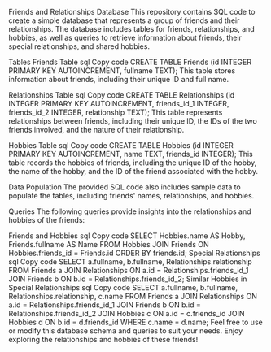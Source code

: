 Friends and Relationships Database
This repository contains SQL code to create a simple database that represents a group of friends and their relationships. The database includes tables for friends, relationships, and hobbies, as well as queries to retrieve information about friends, their special relationships, and shared hobbies.

Tables
Friends Table
sql
Copy code
CREATE TABLE Friends 
    (id INTEGER PRIMARY KEY AUTOINCREMENT,
    fullname TEXT);
This table stores information about friends, including their unique ID and full name.

Relationships Table
sql
Copy code
CREATE TABLE Relationships
    (id INTEGER PRIMARY KEY AUTOINCREMENT,
    friends_id_1 INTEGER,
    friends_id_2 INTEGER,
    relationship TEXT);
This table represents relationships between friends, including their unique ID, the IDs of the two friends involved, and the nature of their relationship.

Hobbies Table
sql
Copy code
CREATE TABLE Hobbies
    (id INTEGER PRIMARY KEY AUTOINCREMENT,
    name TEXT,
    friends_id INTEGER);
This table records the hobbies of friends, including the unique ID of the hobby, the name of the hobby, and the ID of the friend associated with the hobby.

Data Population
The provided SQL code also includes sample data to populate the tables, including friends' names, relationships, and hobbies.

Queries
The following queries provide insights into the relationships and hobbies of the friends:

Friends and Hobbies
sql
Copy code
SELECT Hobbies.name AS Hobby, Friends.fullname AS Name
    FROM Hobbies
    JOIN Friends
    ON Hobbies.friends_id = Friends.id
    ORDER BY friends.id;
Special Relationships
sql
Copy code
SELECT a.fullname, b.fullname, Relationships.relationship
    FROM Friends a
    JOIN Relationships
    ON a.id = Relationships.friends_id_1
    JOIN Friends b
    ON b.id = Relationships.friends_id_2;
Similar Hobbies in Special Relationships
sql
Copy code
SELECT a.fullname, b.fullname, Relationships.relationship, c.name
    FROM Friends a
    JOIN Relationships
    ON a.id = Relationships.friends_id_1
    JOIN Friends b
    ON b.id = Relationships.friends_id_2
    JOIN Hobbies c
    ON a.id = c.friends_id
    JOIN Hobbies d
    ON b.id = d.friends_id
    WHERE c.name = d.name;
Feel free to use or modify this database schema and queries to suit your needs. Enjoy exploring the relationships and hobbies of these friends!

